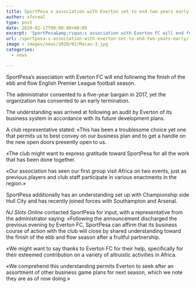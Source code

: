 ```yaml
---
title: SportPesa s association with Everton set to end two years early
author: xforeal 
type: post
date: 2020-02-17T00:00:00+00:00
excerpt: 'SportPesa&amp;rsquo;s association with Everton FC will end following the finish of the ebb and flow English Premier League football season '
url: /sportpesa-s-association-with-everton-set-to-end-two-years-early/
image : images/news/2020/02/Macau-3.jpg
categories:
  - news

---
```

<span style="font-weight: 400;">SportPesa&rsquo;s association with Everton FC will end following the finish of the ebb and flow English Premier League football season.</span>

<span style="font-weight: 400;">The administrator consented to a five-year bargain in 2017, yet the organization has consented to an early termination.</span>

<span style="font-weight: 400;">The understanding was arrived at following an audit by Everton of its business system in accordance with its future development plans.</span>

<span style="font-weight: 400;">A club representative stated: &#171;This has been a troublesome choice yet one that permits us to best convey on our business plan and to get a handle on the new open doors presently open to us.</span>

<span style="font-weight: 400;">&#171;The club might want to express gratitude toward SportPesa for all the work that has been done together.</span>

<span style="font-weight: 400;">&#171;Our association has seen our first group visit Africa on two events, just as previous players and club staff participate in various enactments in the region.&#187;</span>

<span style="font-weight: 400;">SportPesa additionally has an understanding set up with Championship side Hull City and has recently joined forces with Southampton and Arsenal.</span>

<span style="font-weight: 400;"><em>NJ Slots Online</em>&nbsp;contacted SportPesa for input, with a representative from the administrator saying:&nbsp;</span>&#171;Following the announcement discharged the previous evening by Everton FC, SportPesa can affirm that its business course of action with the club will close by shared understanding toward the finish of the ebb and flow season after a fruitful partnership.

&#171;We might want to say thanks to Everton FC for their help, specifically for their esteemed contribution on a variety of altruistic activities in Africa.

&#171;We comprehend this understanding permits Everton to seek after an assortment of other business game plans for next season, which we note they are as of now doing.&#187;